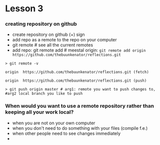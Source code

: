# Lesson 3

### creating repository on github

- create repository on github (+) sign
- add repo as a remote to the repo on your computer
- git remote # see all the current remotes
- add repo: git remote add <name> # meestal origin:
	`git remote add origin https://github.com/thebuunkenator/reflections.git`

`> git remote -v`

`origin	 https://github.com/thebuunkenator/reflections.git (fetch)`

`origin	 https://github.com/thebuunkenator/reflections.git (push)`


`> git push origin master # arg1: remote you want to push changes to, #arg2 local branch you like to push`




### When would you want to use a remote repository rather than keeping all your work local?
- when you are not on your own computer
- when you don't need to do something with your files (compile f.e.)
- when other people need to see changes immediately
- 

